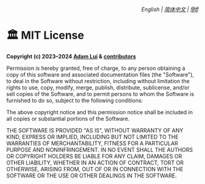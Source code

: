 <div align="right">
    <h6>
        <picture>
            <source type="image/svg+xml" media="(prefers-color-scheme: dark)" srcset="https://raw.githubusercontent.com/KudoAI/chatgpt.js/main/media/images/icons/earth-americas-white-icon32.svg">
            <img height=14 src="https://raw.githubusercontent.com/KudoAI/chatgpt.js/main/media/images/icons/earth-americas-icon32.svg">
        </picture>
        &nbsp;English |
        <a href="https://github.com/adamlui/autoclear-chatgpt-history/blob/master/docs/zh-cn/LICENSE.md">简体中文</a> |
        <a href="https://github.com/adamlui/autoclear-chatgpt-history/blob/master/docs/hi/LICENSE.md">हिंदी</a>
    </h6>
</div>

# 🏛️ MIT License

**Copyright (c) 2023–2024 [Adam Lui](https://github.com/adamlui) & [contributors](https://github.com/adamlui/autoclear-chatgpt-history/blob/main/docs/README.md#-contributors)**

Permission is hereby granted, free of charge, to any person obtaining a copy
of this software and associated documentation files (the "Software"), to deal
in the Software without restriction, including without limitation the rights
to use, copy, modify, merge, publish, distribute, sublicense, and/or sell
copies of the Software, and to permit persons to whom the Software is
furnished to do so, subject to the following conditions:

The above copyright notice and this permission notice shall be included in all
copies or substantial portions of the Software.

THE SOFTWARE IS PROVIDED "AS IS", WITHOUT WARRANTY OF ANY KIND, EXPRESS OR
IMPLIED, INCLUDING BUT NOT LIMITED TO THE WARRANTIES OF MERCHANTABILITY,
FITNESS FOR A PARTICULAR PURPOSE AND NONINFRINGEMENT. IN NO EVENT SHALL THE
AUTHORS OR COPYRIGHT HOLDERS BE LIABLE FOR ANY CLAIM, DAMAGES OR OTHER
LIABILITY, WHETHER IN AN ACTION OF CONTRACT, TORT OR OTHERWISE, ARISING FROM,
OUT OF OR IN CONNECTION WITH THE SOFTWARE OR THE USE OR OTHER DEALINGS IN THE
SOFTWARE.

